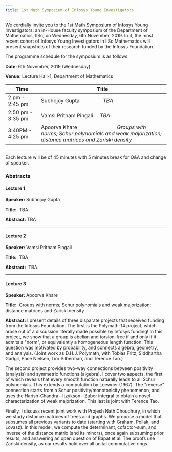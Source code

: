 ```yaml
---
title: 1st Math Symposium of Infosys Young Investigators
---
```

We cordially invite you to the 1st Math Symposium of Infosys
Young Investigators: an in-House faculty symposium of the
Department of Mathematics, IISc, on Wednesday, 6th November,
2019. In it, the most recent cohort of Infosys Young Investigators
in IISc Mathematics will present snapshots of their research 
funded by the Infosys Foundation.


The programme schedule for the symposium is as follows:

__Date:__     6th November, 2019 (Wednesday)

__Venue:__  Lecture Hall-1, Department of Mathematics




Time     |  Title
--- | ---
2 pm - 2:45 pm   |          Subhojoy Gupta &nbsp; &nbsp; &nbsp; &nbsp; &nbsp; &nbsp; &nbsp; &nbsp;  _TBA_
2:50 pm - 3:35 pm         |       Vamsi Pritham Pingali   &nbsp; &nbsp; _TBA_
3:40PM - 4:25 pm           |      Apoorva Khare  &nbsp; &nbsp; &nbsp; &nbsp; &nbsp; &nbsp; &nbsp; &nbsp; &nbsp; &nbsp; &nbsp; &nbsp; &nbsp; &nbsp; _Groups with norms; Schur polynomials and weak majorization; distance matrices and Zariski density_


---

Each lecture will be of 45 minutes with 5 minutes break for Q&A and change of speaker.

### Abstracts

#### Lecture 1 ​

__Speaker:__ Subhojoy Gupta

__Title:__ ​ TBA

__Abstract:__ TBA

---

#### Lecture 2​

__Speaker:__ Vamsi Pritham Pingali

__Title:__ ​ TBA

__Abstract:__ ​ TBA.

---

#### Lecture 3​

__Speaker:__ Apoorva Khare

__Title:__ ​ Groups with norms; Schur polynomials and weak majorization; distance matrices and Zariski density

__Abstract:__ I present details of three disparate projects that received
funding from the Infosys Foundation. The first is the Polymath-14 project,
which arose out of a discussion literally made possible by Infosys funding!
In this project, we show that a group is abelian and torsion-free if and
only if it admits a "norm", or equivalently a homogeneous length function.
This question was motivated by probability, and connects algebra, geometry,
and analysis. (Joint work as D.H.J. Polymath, with Tobias Fritz, Siddhartha
Gadgil, Pace Nielsen, Lior Silberman, and Terence Tao.)

The second project provides two-way connections between positivity (analysis)
and symmetric functions (algebra). I cover two aspects, the first of which
reveals that every smooth function naturally leads to all Schur polynomials.
This extends a computation by Loewner (1967). The "reverse" connection starts
from a Schur positivity/monotonicity phenomenon, and uses the
Harish-Chandra--Itzykson--Zuber integral to obtain a novel characterization
of weak majorization. This last is joint with Terence Tao.

Finally, I discuss recent joint work with Projesh Nath Choudhury, in which
we study distance matrices of trees and graphs. We propose a model that
subsumes all previous variants to date (starting with Graham, Pollak, and
Lovasz). In this model, we compute the determinant, cofactor-sum, and
inverse of the distance matrix (and its minors), once again subsuming prior
results, and answering an open question of Bapat et al. The proofs use
Zariski density, as our results hold over all unital commutative rings.

